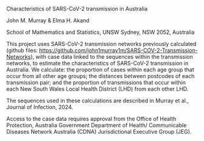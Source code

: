 Characteristics of SARS-CoV-2 transmission in Australia

John M. Murray & Elma H. Akand

School of Mathematics and Statistics, UNSW Sydney, NSW 2052, Australia

This project uses SARS-CoV-2 transmission networks previously calculated (github files: https://github.com/john1murray1m/SARS-COV-2-Transmission-Networks),
with case data linked to the sequences within the transmission networks, to estimate the characteristics of SARS-CoV-2 transmission in Australia.
We calculate: the proportion of cases within each age group that occur from all other age groups; the distances between postcodes of each transmission pair;
and the proportion of transmissions that occur within each New South Wales Local Health District (LHD) from each other LHD.

The sequences used in these calculations are described in Murray et al., Journal of Infection, 2024.

Access to the case data requires approval from the Office of Health Protection, Australia Government Department of Health/ Communicable Diseases Network Australia (CDNA)
Jurisdictional Executive Group (JEG).
